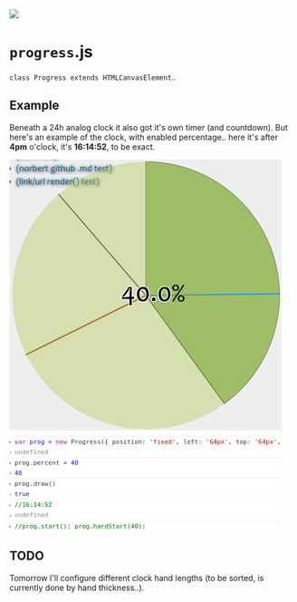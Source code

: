 <img src="https://kekse.biz/php/count.php?draw&override=github:v4" />

# **`progress`**.js
`class Progress extends HTMLCanvasElement`..

## Example
Beneath a 24h analog clock it also got it's own timer (and countdown).
But here's an example of the clock, with enabled percentage.. here it's
after **4pm** o'clock, it's **16:14:52**, to be exact.

![Clock example, w/ example percentage](progress-example.png)

## TODO
Tomorrow I'll configure different clock hand lengths (to be sorted, is
currently done by hand thickness..).

